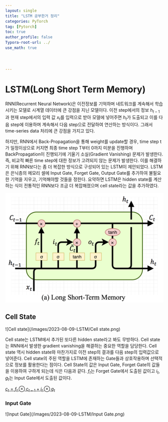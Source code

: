 ```yaml
---
layout: single
title: "LSTM 공부한거 정리"
categories: PyTorch
tag: [Pytorch]
toc: true
author_profile: false
Typora-root-url: ../
use_math: true



---
```


# LSTM(Long Short Term Memory)

RNN(Recurrent Neural Network)은 이전정보를 기억하며 네트워크를 계속해서 학습시키는 모델로 시계열 데이터에 큰 강점을 지닌 모델이다. 이전 step에서의 정보 $h_{t-1}$과 현재 step에서의 입력 값 $x_t$를 입력으로 받아 모델에 넣어주면 $h_t$가 도출되고 이를 다음 step에 이용하며 계속해서 다음 step으로 전달하여 연산하는 방식이다. 그래서 time-series data 처리에 큰 강점을 가지고 있다. 

하지만, RNN에서 Back-Propagation을 통해 weight를 update할 경우, time step t가 일정이상으로 커지면 최종 time step T부터 0까지 미분을 진행하며 BackPropagation이 진행되기에 기울기 소실(Gradient Vanishing) 문제가 발생한다. 즉, 비교적 빠른 time step에 대한 정보가 고려되지 않는 문제가 발생한다. 이를 해결하기 위해 RNN보다는 좀 더 복잡한 방식으로 구성되어 있는 LSTM이 제안되었다. LSTM은 은닉층의 메모리 셀에 Input Gate, Forget Gate, Output Gate를 추가하여 불필요한 기억을 지우고, 기억해야할 것들을 정한다. 요약하면 LSTM은 hidden state를 계산하는 식이 전통적인 RNN보다 조금 더 복잡해졌으며 cell state라는 값을 추가하였다. 

<img src="/images/2023-08-09-LSTM/LSTM.png" alt="LSTM" style="zoom: 50%;" />

  

## Cell State 

![Cell state](/images/2023-08-09-LSTM/Cell state.png)

Cell state는 LSTM에서 추가된 또다른 hidden state라고 봐도 무방하다. Cell state는 RNN에서 발생한 gradient vanishing을 해결하는 중요한 역할을 담당한다. Cell state 역시 hidden state와 마찬가지로 이전 step의 결과를 다음 step의 입력값으로 넣어준다. Cell state의 주된 역할을 LSTM에 존재하는 Gate들과 상호작용하며 선택적으로 정보를 활용한다는 점이다. Cell State의 값은 Input Gate, Forget Gate의 값들을 이용하여 구하게 되는데 식은 다음과 같다. $f_t$는 Forget Gate에서 도출된 값이고 $i_t, g_t$는 Input Gate에서 도출된 값이다. 

<u>$c_t = f_t \otimes c_{t-1} + i_t \otimes g_t$</u>

### Input Gate

![Input Gate](/images/2023-08-09-LSTM/Input Gate.png)

